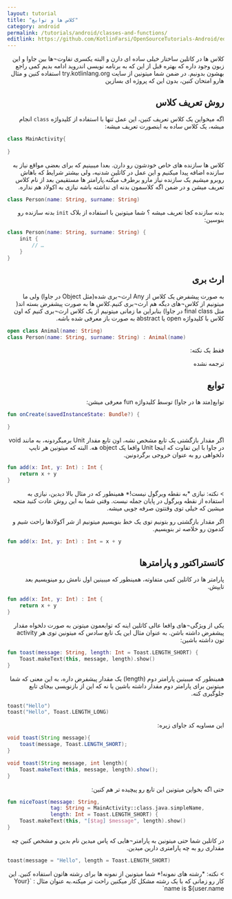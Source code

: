 ```yaml
---
layout: tutorial
title: "کلاس ها و توابع"
category: android
permalink: /tutorials/android/classes-and-functions/
editlink: https://github.com/KotlinFarsi/OpenSourceTutorials-Android/edit/master/src/classes-and-functions/README.md
---
```



<div dir="rtl" markdown="1">



کلاس ها در کاتلین ساختار خیلی ساده ای دارن و البته یکسری تفاوت¬ها بین جاوا و این زبون وجود داره که بهتره قبل از این که به برنامه نویسی اندروید ادامه بدیم کمی راجع بهشون بدونیم. در ضمن شما میتونین از سایت try.kotlinlang.org استفاده کنین و مثال هارو امتحان کنین، بدون این که پروژه ای بسازین


<div dir="rtl" markdown="1" id="روش_تعریف_کلاس" >

## روش تعریف کلاس

</div>


اگه میخواین یک کلاس تعریف کنین، این عمل تنها با استفاده از کلیدواژه `class` انجام میشه، یک کلاس ساده به اینصورت تعریف میشه:

</div>

```kotlin
class MainActivity{
    
}
```

<div dir="rtl" markdown="1">

کلاس ها سازنده های خاص خودشون رو دارن. بعدا میبینیم که برای بعضی مواقع نیاز به سازنده اضافه پیدا میکنیم و این عمل در کاتلین شدنیه، ولی بیشتر شرایط که باهاش روبرو میشیم یک سازنده نیاز مارو برطرف میکنه.پارامتر ها مستقیمن بعد از نام کلاس تعریف میشن و در ضمن اگه کلاسمون بدنه ای نداشته باشه نیازی به اکولاد هم نداره.

</div>

```kotlin
class Person(name: String, surname: String)
```

<div dir="rtl" markdown="1">

بدنه سازنده کجا تعریف میشه ؟ شما میتونین با استفاده از بلاک `init` بدنه سازنده رو بنوسین:

</div>

```kotlin
class Person(name: String, surname: String) {
    init {
        // …
    }
}
```

<div dir="rtl" markdown="1">

<div dir="rtl" markdown="1" id="ارث_بری" >

## ارث بری

</div>

به صورت پیشفرض یک کلاس از Any ارث¬بری شده(مثل Object در جاوا) ولی ما میتونیم از کلاس¬های دیگه هم ارث¬بری کنیم.کلاس ها به صورت پیشفرض بسته اند( مثل final class در جاوا) بنابراین ما زمانی میتونیم از یک کلاس ارث¬بری کنیم که اون کلاس با کلیدواژه open یا abstract به صورت باز معرفی شده باشه.

</div>

```kotlin
open class Animal(name: String)
class Person(name: String, surname: String) : Animal(name)
```

<div dir="rtl" markdown="1">
فقط یک نکته:

ترجمه نشده


</div>


<div dir="rtl" markdown="1">

<div dir="rtl" markdown="1" id="توابع" >

## توابع

</div>

توابع(متد ها در جاوا) توسط کلیدواژه fun معرفی میشن:

</div>

```kotlin
fun onCreate(savedInstanceState: Bundle?) {

}
```

<div dir="rtl" markdown="1">

اگر مقدار بازگشتی یک تابع مشخص نشه، اون تابع مقدار Unit برمیگردونه، به مانند void در جاوا با این تفاوت که اینجا Unit واقعا یک object هه. البته که میتونین هر تایپ دلخواهی رو به عنوان خروجی برگردونین.

</div>

```kotlin
fun add(x: Int, y: Int) : Int {
    return x + y
}
```
<div dir="rtl" markdown="1">
> نکته: نیازی *به نقطه ویرگول نیست!* همینطور که در مثال بالا دیدین، نیازی به استفاده از نقطه ویرگول در پایان جمله نیست. وقتی شما به این روش عادت کنید متجه میشین که خیلی توی وقتتون صرفه جویی میشه.



اگر مقدار بازگشتی رو بتونیم توی یک خط بنویسیم میتونیم از شر آکولادها راحت شیم و کدمون رو خلاصه تر بنویسیم.

</div>

```kotlin
fun add(x: Int, y: Int) : Int = x + y
```

<div dir="rtl" markdown="1">

<div dir="rtl" markdown="1" id="کانستراکتور_و_پارامترها" >

## کانستراکتور و پارامترها

</div>

پارامتر ها در کاتلین کمی متفاوته، همینطور که میبینین اول نامش رو مینویسیم بعد تایپش.

</div>

```kotlin
fun add(x: Int, y: Int) : Int {
    return x + y
}
```

<div dir="rtl" markdown="1">

یکی از ویژگی¬های واقعا عالی کاتلین اینه که توابعمون میتونن به صورت دلخواه مقدار پیشفرض داشته باشن. به عنوان مثال این یک تابع سادس که میتونین توی هر activity تون داشته باشین:

</div>

```kotlin
fun toast(message: String, length: Int = Toast.LENGTH_SHORT) {
    Toast.makeText(this, message, length).show()
}
```

<div dir="rtl" markdown="1">

همینطور که میبینین پارامتر دوم (length) یک مقدار پیشفرض داره، به این معنی که شما میتونین برای پارامتر دوم مقدار داشته باشین یا نه که این از بازنویسی بیجای تابع جلوگیری کنه.

</div>

```kotlin
toast("Hello")
toast("Hello", Toast.LENGTH_LONG)
```

<div dir="rtl" markdown="1">

این مساویه کد جاوای زیره:

</div>

```java
void toast(String message){
    toast(message, Toast.LENGTH_SHORT);
}

void toast(String message, int length){
    Toast.makeText(this, message, length).show();
}
```

<div dir="rtl" markdown="1">

حتی اگه بخواین میتونین این تابع رو پیچیده تر هم کنین:

</div>

```kotlin
fun niceToast(message: String,
              tag: String = MainActivity::class.java.simpleName,
              length: Int = Toast.LENGTH_SHORT) {
    Toast.makeText(this, "[$tag] $message", length).show()
}
```

<div dir="rtl" markdown="1">

در کاتلین شما حتی میتونین به پارامتر¬هایی که پاس میدین نام بدین و مشخص کنین چه مقداری رو به چه پارامتری دارین میدین.

</div>

```kotlin
toast(message = "Hello", length = Toast.LENGTH_SHORT)
```

<div dir="rtl" markdown="1">
> نکته: *رشته های نمونه!* شما میتونین از نمونه ها برای رشته هاتون استفاده کنین. این کار رو زمانی که با یک رشته مشکل کار میکنین راحت تر میکنه.به عنوان مثال : `{Your name is ${user.name`

</div>